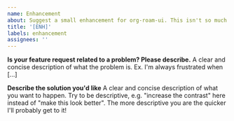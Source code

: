 ```yaml
---
name: Enhancement
about: Suggest a small enhancement for org-roam-ui. This isn't so much new functionality as much as it is making current functionality a little bit better.
title: '[ENH]'
labels: enhancement
assignees: ''
---
```


**Is your feature request related to a problem? Please describe.**
A clear and concise description of what the problem is. Ex. I'm always frustrated when [...]

**Describe the solution you'd like**
A clear and concise description of what you want to happen. Try to be descriptive, e.g. "increase the contrast" here instead of "make this look better".
The more descriptive you are the quicker I'll probably get to it!
